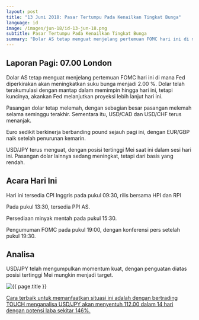 ```yaml
---
layout: post
title: "13 Juni 2018: Pasar Tertumpu Pada Kenailkan Tingkat Bunga"
language: id
image: /images/jun-18/id-13-jun-18.png
subtitle: Pasar Tertumpu Pada Kenailkan Tingkat Bunga
summary: "Dolar AS tetap menguat menjelang pertemuan FOMC hari ini di mana Fed diperkirakan akan meningkatkan suku bunga menjadi 2.00 %. Dolar telah terakumulasi dengan mantap dalam memimpin hingga hari ini, tetapi kuncinya, akankan Fed melanjutkan proyeksi lebih lanjut hari ini"
---
```

## Laporan Pagi: 07.00 London

Dolar AS tetap menguat menjelang pertemuan FOMC hari ini di mana Fed diperkirakan akan meningkatkan suku bunga menjadi 2.00 %. Dolar telah terakumulasi dengan mantap dalam memimpin hingga hari ini, tetapi kuncinya, akankan Fed melanjutkan proyeksi lebih lanjut hari ini.

Pasangan dolar tetap melemah, dengan sebagian besar pasangan melemah selama seminggu terakhir. Sementara itu, USD/CAD dan USD/CHF terus menanjak.

Euro sedikit berkinerja berbanding pound sejauh pagi ini, dengan EUR/GBP naik setelah penurunan kemarin.

USD/JPY terus menguat, dengan posisi tertinggi Mei saat ini dalam sesi hari ini. Pasangan dolar lainnya sedang meningkat, tetapi dari basis yang rendah.

## Acara Hari Ini

Hari ini tersedia CPI Inggris pada pukul 09:30, rilis bersama HPI dan RPI

Pada pukul 13:30, tersedia PPI AS.

Persediaan minyak mentah pada pukul 15:30.

Pengumuman FOMC pada pukul 19:00, dengan konferensi pers setelah pukul 19:30.

## Analisa

USD/JPY telah mengumpulkan momentum kuat, dengan penguatan diatas posisi tertinggi Mei mungkin menjadi target.

<img src="{{ site.url }}/images/jun-18/id-13-jun-18.png" alt="{{ page.title }}" title="{{ page.title }}">

<a href="%LINK%%currency=USD&market=forex&underlying=frxUSDJPY&formname=touchnotouch&duration_amount=14&duration_units=d&expiry_type=duration&amount=10&amount_type=stake&barrier=112.00" target="_blank">Cara terbaik untuk memanfaatkan situasi ini adalah dengan bertrading TOUCH menganalisa USD/JPY akan menyentuh 112.00 dalam 14 hari dengan potensi laba sekitar 146%.</a>
